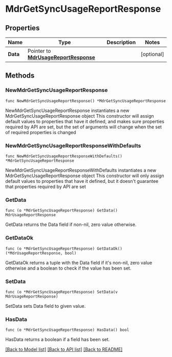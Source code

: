 # MdrGetSyncUsageReportResponse

## Properties

Name | Type | Description | Notes
------------ | ------------- | ------------- | -------------
**Data** | Pointer to [**MdrUsageReportResponse**](MdrUsageReportResponse.md) |  | [optional] 

## Methods

### NewMdrGetSyncUsageReportResponse

`func NewMdrGetSyncUsageReportResponse() *MdrGetSyncUsageReportResponse`

NewMdrGetSyncUsageReportResponse instantiates a new MdrGetSyncUsageReportResponse object
This constructor will assign default values to properties that have it defined,
and makes sure properties required by API are set, but the set of arguments
will change when the set of required properties is changed

### NewMdrGetSyncUsageReportResponseWithDefaults

`func NewMdrGetSyncUsageReportResponseWithDefaults() *MdrGetSyncUsageReportResponse`

NewMdrGetSyncUsageReportResponseWithDefaults instantiates a new MdrGetSyncUsageReportResponse object
This constructor will only assign default values to properties that have it defined,
but it doesn't guarantee that properties required by API are set

### GetData

`func (o *MdrGetSyncUsageReportResponse) GetData() MdrUsageReportResponse`

GetData returns the Data field if non-nil, zero value otherwise.

### GetDataOk

`func (o *MdrGetSyncUsageReportResponse) GetDataOk() (*MdrUsageReportResponse, bool)`

GetDataOk returns a tuple with the Data field if it's non-nil, zero value otherwise
and a boolean to check if the value has been set.

### SetData

`func (o *MdrGetSyncUsageReportResponse) SetData(v MdrUsageReportResponse)`

SetData sets Data field to given value.

### HasData

`func (o *MdrGetSyncUsageReportResponse) HasData() bool`

HasData returns a boolean if a field has been set.


[[Back to Model list]](../README.md#documentation-for-models) [[Back to API list]](../README.md#documentation-for-api-endpoints) [[Back to README]](../README.md)


